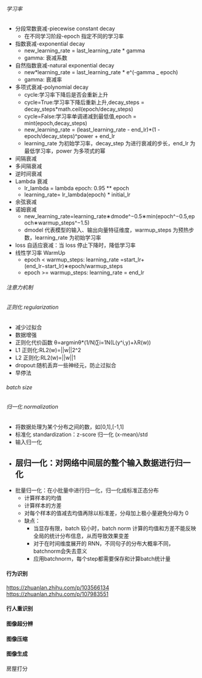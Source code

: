 <!--
 * @Author: jhq
 * @Date: 2025-02-08 14:11:35
 * @LastEditTime: 2025-03-20 16:35:36
 * @Description: ###
-->

###### 学习率

- 分段常数衰减-piecewise constant decay
  - 在不同学习阶段-epoch 指定不同的学习率
- 指数衰减-exponential decay
  - new_learning_rate = last_learning_rate \* gamma
  - gamma: 衰减系数
- 自然指数衰减-natural exponential decay
  - new*learning_rate = last_learning_rate * e^(-gamma \_ epoch)
  - gamma: 衰减率
- 多项式衰减-polynomial decay
  - cycle:学习率下降后是否会重新上升
  - cycle=True:学习率下降后重新上升,decay_steps = decay_steps\*math.ceil(epoch/decay_steps)
  - cycle=False:学习率单调递减到最低值,epoch = mint(epoch,decay_steps)
  - new_learning_rate = (least_learning_rate - end_lr)\*(1 - epoch/decay_steps)^power + end_lr
  - learning_rate 为初始学习率，decay_step 为进行衰减的步长，end_lr 为最低学习率，power 为多项式的幂
- 间隔衰减
- 多间隔衰减
- 逆时间衰减
- Lambda 衰减
  - lr_lambda = lambda epoch: 0.95 \*\* epoch
  - learning_rate= lr_lambda(epoch) \* initial_lr
- 余弦衰减
- 诺姆衰减
  - new_learning_rate=learning_rate∗dmode^−0.5∗min(epoch^−0.5,epoch∗warmup_steps^−1.5)
  - dmodel 代表模型的输入、输出向量特征维度，warmup_steps 为预热步数，learning_rate 为初始学习率
- loss 自适应衰减：当 loss 停止下降时，降低学习率
- 线性学习率 WarmUp
  - epoch < warmup_steps: learning_rate =start_lr+(end_lr−start_lr)∗epoch/warmup_steps
  - epoch >= warmup_steps: learning_rate = end_lr

###### 注意力机制

###### 正则化 regularization

- 减少过拟合
- 数据增强
- 正则化代价函数 θ=argminθ\*(1/N)∑i=1N(L(y^i,y)+λR(w))
- L1 正则化:RL2(w)=||w||2^2
- L2 正则化:RL2(w)=||w||1
- dropout:随机丢弃一些神经元，防止过拟合
- 早停法

###### batch size

###### 归一化 normalization

- 将数据处理为某个分布之间的数，如[0,1],[-1,1]
- 标准化 standardization：z-score 归一化 (x-mean)/std
- 输入归一化
- 层归一化：对网络中间层的整个输入数据进行归一化
  - 
- 批量归一化：在小批量中进行归一化，归一化成标准正态分布
  - 计算样本的均值
  - 计算样本的方差
  - 对每个样本的值减去均值再除以标准差，分母加上极小量避免分母为 0
  - 缺点：
    - 当显存有限，batch 较小时，batch norm 计算的均值和方差不能反映全局的统计分布信息，从而导致效果变差
    - 对于在时间维度展开的 RNN，不同句子的分布大概率不同，batchnorm会失去意义
    - 应用batchnorm，每个step都需要保存和计算batch统计量

#### 行为识别

https://zhuanlan.zhihu.com/p/103566134
https://zhuanlan.zhihu.com/p/107983551

#### 行人重识别

#### 图像超分辨

#### 图像压缩

#### 图像生成

房屋打分
